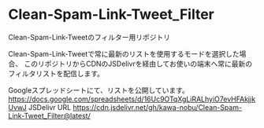 # Clean-Spam-Link-Tweet_Filter
Clean-Spam-Link-Tweetのフィルター用リポジトリ

Clean-Spam-Link-Tweetで常に最新のリストを使用するモードを選択した場合、
このリポジトリからCDNのJSDelivrを経由してお使いの端末へ常に最新のフィルタリストを配信します。

Googleスプレッドシートにて、リストを公開しています。
https://docs.google.com/spreadsheets/d/16Uc9OTqXgLiRALhyiO7evHFAkjjkUvwJ
JSDelivr URL
https://cdn.jsdelivr.net/gh/kawa-nobu/Clean-Spam-Link-Tweet_Filter@latest/
